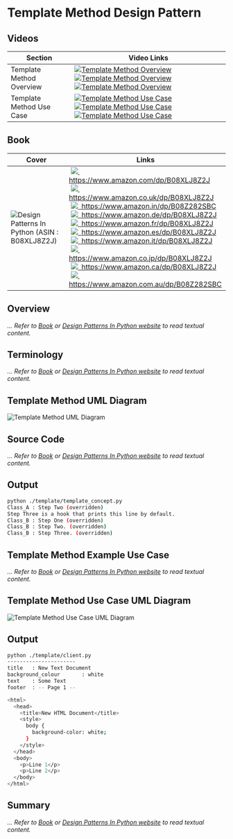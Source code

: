 # Template Method Design Pattern

## Videos

Section | Video Links
-|-
Template Method Overview | <a id="udemyVideoLink" href="https://www.udemy.com/course/design-patterns-in-python/learn/lecture/25682448/?referralCode=7493DBBBF97FF2B0D24D" target="_blank" title="Template Method Overview"><img src="/img/udemy_btn_sm.gif" alt="Template Method Overview"/></a>&nbsp;<a id="ytVideoLink" href="https://youtu.be/bZWvQbmUHy8&list=PLKWUX7aMnlEJzRvCXnwFEdk_WJDNjMDOo" target="_blank" title="Template Method Overview"><img src="/img/yt_btn_sm.gif" alt="Template Method Overview"/></a>&nbsp;<a id="skillShareVideoLink" href="https://skl.sh/34SM2Xg" target="_blank" title="Template Method Overview"><img src="/img/skillshare_btn_sm.gif" alt="Template Method Overview"/></a>
Template Method Use Case | <a id="udemyVideoLink" href="https://www.udemy.com/course/design-patterns-in-python/learn/lecture/25682452/?referralCode=7493DBBBF97FF2B0D24D" target="_blank" title="Template Method Use Case"><img src="/img/udemy_btn_sm.gif" alt="Template Method Use Case"/></a>&nbsp;<a id="ytVideoLink" href="https://youtu.be/iGLpIEXPGzg&list=PLKWUX7aMnlEJzRvCXnwFEdk_WJDNjMDOo" target="_blank" title="Template Method Use Case"><img src="/img/yt_btn_sm.gif" alt="Template Method Use Case"/></a>&nbsp;<a id="skillShareVideoLink" href="https://skl.sh/34SM2Xg" target="_blank" title="Template Method Use Case"><img src="/img/skillshare_btn_sm.gif" alt="Template Method Use Case"/></a>

## Book 

Cover | Links
-|-
![Design Patterns In Python (ASIN : B08XLJ8Z2J)](/img/design_patterns_in_python_book_125x178.jpg) | &nbsp;<a href="https://www.amazon.com/dp/B08XLJ8Z2J"><img src="/img/flag_us.gif">&nbsp; https://www.amazon.com/dp/B08XLJ8Z2J</a><br/>&nbsp;<a href="https://www.amazon.co.uk/dp/B08XLJ8Z2J"><img src="/img/flag_uk.gif">&nbsp; https://www.amazon.co.uk/dp/B08XLJ8Z2J</a><br/>&nbsp;<a href="https://www.amazon.in/dp/B08Z282SBC"><img src="/img/flag_in.gif">&nbsp; https://www.amazon.in/dp/B08Z282SBC</a><br/>&nbsp;<a href="https://www.amazon.de/dp/B08XLJ8Z2J"><img src="/img/flag_de.gif">&nbsp; https://www.amazon.de/dp/B08XLJ8Z2J</a><br/>&nbsp;<a href="https://www.amazon.fr/dp/B08XLJ8Z2J"><img src="/img/flag_fr.gif">&nbsp; https://www.amazon.fr/dp/B08XLJ8Z2J</a><br/>&nbsp;<a href="https://www.amazon.es/dp/B08XLJ8Z2J"><img src="/img/flag_es.gif">&nbsp; https://www.amazon.es/dp/B08XLJ8Z2J</a><br/>&nbsp;<a href="https://www.amazon.it/dp/B08XLJ8Z2J"><img src="/img/flag_it.gif">&nbsp; https://www.amazon.it/dp/B08XLJ8Z2J</a><br/>&nbsp;<a href="https://www.amazon.co.jp/dp/B08XLJ8Z2J"><img src="/img/flag_jp.gif">&nbsp; https://www.amazon.co.jp/dp/B08XLJ8Z2J</a><br/>&nbsp;<a href="https://www.amazon.ca/dp/B08XLJ8Z2J"><img src="/img/flag_ca.gif">&nbsp; https://www.amazon.ca/dp/B08XLJ8Z2J</a><br/>&nbsp;<a href="https://www.amazon.com.au/dp/B08Z282SBC"><img src="/img/flag_au.gif">&nbsp; https://www.amazon.com.au/dp/B08Z282SBC</a>

## Overview

_... Refer to [Book](https://amzn.to/466lBN6) or [Design Patterns In Python website](https://sbcode.net/python/) to read textual content._

## Terminology

_... Refer to [Book](https://amzn.to/466lBN6) or [Design Patterns In Python website](https://sbcode.net/python/) to read textual content._

## Template Method UML Diagram

![Template Method UML Diagram](/img/template_concept.svg)

## Source Code

_... Refer to [Book](https://amzn.to/466lBN6) or [Design Patterns In Python website](https://sbcode.net/python/) to read textual content._

## Output 

``` bash
python ./template/template_concept.py
Class_A : Step Two (overridden)
Step Three is a hook that prints this line by default.
Class_B : Step One (overridden)
Class_B : Step Two. (overridden)
Class_B : Step Three. (overridden)
```

## Template Method Example Use Case

_... Refer to [Book](https://amzn.to/466lBN6) or [Design Patterns In Python website](https://sbcode.net/python/) to read textual content._

## Template Method Use Case UML Diagram

![Template Method Use Case UML Diagram](/img/template_example.svg)

## Output

``` bash
python ./template/client.py
----------------------
title   : New Text Document
background_colour       : white
text    : Some Text
footer  : -- Page 1 --

<html>
  <head>
    <title>New HTML Document</title>
    <style>
      body {
        background-color: white;
      }
    </style>
  </head>
  <body>
    <p>Line 1</p>
    <p>Line 2</p>
  </body>
</html>
```

## Summary

_... Refer to [Book](https://amzn.to/466lBN6) or [Design Patterns In Python website](https://sbcode.net/python/) to read textual content._
